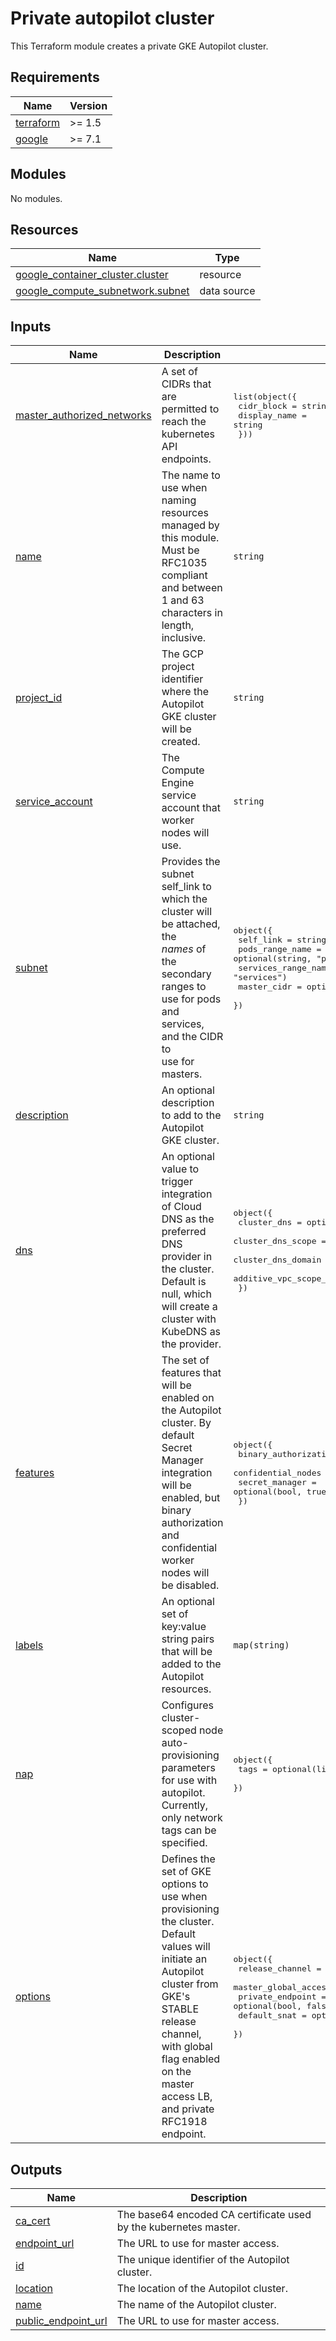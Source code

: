 # Private autopilot cluster

This Terraform module creates a private GKE Autopilot cluster.

<!-- markdownlint-disable MD033 MD034-->
<!-- BEGIN_TF_DOCS -->
## Requirements

| Name | Version |
|------|---------|
| <a name="requirement_terraform"></a> [terraform](#requirement\_terraform) | >= 1.5 |
| <a name="requirement_google"></a> [google](#requirement\_google) | >= 7.1 |

## Modules

No modules.

## Resources

| Name | Type |
|------|------|
| [google_container_cluster.cluster](https://registry.terraform.io/providers/hashicorp/google/latest/docs/resources/container_cluster) | resource |
| [google_compute_subnetwork.subnet](https://registry.terraform.io/providers/hashicorp/google/latest/docs/data-sources/compute_subnetwork) | data source |

## Inputs

| Name | Description | Type | Default | Required |
|------|-------------|------|---------|:--------:|
| <a name="input_master_authorized_networks"></a> [master\_authorized\_networks](#input\_master\_authorized\_networks) | A set of CIDRs that are permitted to reach the kubernetes API endpoints. | <pre>list(object({<br/>    cidr_block   = string<br/>    display_name = string<br/>  }))</pre> | n/a | yes |
| <a name="input_name"></a> [name](#input\_name) | The name to use when naming resources managed by this module. Must be RFC1035<br/>compliant and between 1 and 63 characters in length, inclusive. | `string` | n/a | yes |
| <a name="input_project_id"></a> [project\_id](#input\_project\_id) | The GCP project identifier where the Autopilot GKE cluster will be created. | `string` | n/a | yes |
| <a name="input_service_account"></a> [service\_account](#input\_service\_account) | The Compute Engine service account that worker nodes will use. | `string` | n/a | yes |
| <a name="input_subnet"></a> [subnet](#input\_subnet) | Provides the subnet self\_link to which the cluster will be attached, the<br/>*names* of the secondary ranges to use for pods and services, and the CIDR to<br/>use for masters. | <pre>object({<br/>    self_link           = string<br/>    pods_range_name     = optional(string, "pods")<br/>    services_range_name = optional(string, "services")<br/>    master_cidr         = optional(string, "192.168.0.0/28")<br/>  })</pre> | n/a | yes |
| <a name="input_description"></a> [description](#input\_description) | An optional description to add to the Autopilot GKE cluster. | `string` | `"Private Autopilot GKE cluster for demo"` | no |
| <a name="input_dns"></a> [dns](#input\_dns) | An optional value to trigger integration of Cloud DNS as the preferred DNS<br/>provider in the cluster. Default is null, which will create a cluster with<br/>KubeDNS as the provider. | <pre>object({<br/>    cluster_dns                   = optional(string, "CLOUD_DNS")<br/>    cluster_dns_scope             = optional(string, "CLUSTER_SCOPE")<br/>    cluster_dns_domain            = optional(string, "cluster.local")<br/>    additive_vpc_scope_dns_domain = optional(string)<br/>  })</pre> | `null` | no |
| <a name="input_features"></a> [features](#input\_features) | The set of features that will be enabled on the Autopilot cluster. By default Secret Manager integration will be<br/>enabled, but binary authorization and confidential worker nodes will be disabled. | <pre>object({<br/>    binary_authorization = optional(bool, false)<br/>    confidential_nodes   = optional(bool, false)<br/>    secret_manager       = optional(bool, true)<br/>  })</pre> | <pre>{<br/>  "binary_authorization": false,<br/>  "confidential_nodes": false,<br/>  "secret_manager": true<br/>}</pre> | no |
| <a name="input_labels"></a> [labels](#input\_labels) | An optional set of key:value string pairs that will be added to the Autopilot<br/>resources. | `map(string)` | `{}` | no |
| <a name="input_nap"></a> [nap](#input\_nap) | Configures cluster-scoped node auto-provisioning parameters for use with autopilot.<br/>Currently, only network tags can be specified. | <pre>object({<br/>    tags = optional(list(string), null)<br/>  })</pre> | `null` | no |
| <a name="input_options"></a> [options](#input\_options) | Defines the set of GKE options to use when provisioning the cluster. Default<br/>values will initiate an Autopilot cluster from GKE's STABLE release channel,<br/>with global flag enabled on the master access LB, and private RFC1918 endpoint. | <pre>object({<br/>    release_channel      = optional(string, "STABLE")<br/>    master_global_access = optional(bool, true)<br/>    private_endpoint     = optional(bool, false)<br/>    default_snat         = optional(bool, true)<br/>  })</pre> | <pre>{<br/>  "default_snat": true,<br/>  "master_global_access": true,<br/>  "private_endpoint": true,<br/>  "release_channel": "STABLE"<br/>}</pre> | no |

## Outputs

| Name | Description |
|------|-------------|
| <a name="output_ca_cert"></a> [ca\_cert](#output\_ca\_cert) | The base64 encoded CA certificate used by the kubernetes master. |
| <a name="output_endpoint_url"></a> [endpoint\_url](#output\_endpoint\_url) | The URL to use for master access. |
| <a name="output_id"></a> [id](#output\_id) | The unique identifier of the Autopilot cluster. |
| <a name="output_location"></a> [location](#output\_location) | The location of the Autopilot cluster. |
| <a name="output_name"></a> [name](#output\_name) | The name of the Autopilot cluster. |
| <a name="output_public_endpoint_url"></a> [public\_endpoint\_url](#output\_public\_endpoint\_url) | The URL to use for master access. |
<!-- END_TF_DOCS -->
<!-- markdownlint-enable MD033 MD034 -->

